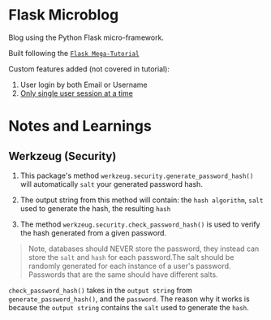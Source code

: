 # Flask Microblog

Blog using the Python Flask micro-framework.

Built following the  [`Flask Mega-Tutorial`](https://blog.miguelgrinberg.com/post/the-flask-mega-tutorial-part-i-hello-world)

Custom features added (not covered in tutorial):
1) User login by both Email or Username
2) [Only single user session at a time](https://stackoverflow.com/questions/23360019/disable-simultaneous-login-from-multiple-different-places-on-flask-login)

# Notes and Learnings

## Werkzeug (Security)

1) This package's method `werkzeug.security.generate_password_hash()` will automatically `salt` your generated password hash.

2) The output string from this method will contain: the `hash algorithm`, `salt` used to generate the hash, the resulting `hash`

3) The method `werkzeug.security.check_password_hash()` is used to verify the hash generated from a given password.

> Note, databases should NEVER store the password, they instead can store the `salt` and `hash` for each password.The salt should be randomly generated for each instance of a user's password. Passwords that are the same should have different salts.

`check_password_hash()` takes in the `output string` from `generate_password_hash()`, and the `password`. The reason why it works is because the `output string` contains the `salt` used to generate the `hash`. 
   